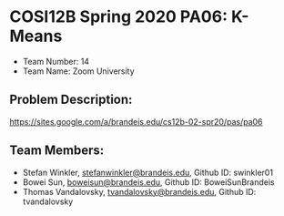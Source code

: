 # COSI12B Spring 2020 PA06: K-Means
- Team Number: 14
- Team Name: Zoom University

## Problem Description:
https://sites.google.com/a/brandeis.edu/cs12b-02-spr20/pas/pa06

## Team Members:
- Stefan Winkler, stefanwinkler@brandeis.edu, Github ID: swinkler01
- Bowei Sun, boweisun@brandeis.edu, Github ID: BoweiSunBrandeis
- Thomas Vandalovsky, tvandalovsky@brandeis.edu, Github ID: tvandalovsky
